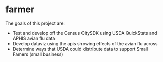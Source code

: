 # farmer

The goals of this project are:

* Test and develop off the Census CitySDK using USDA QuickStats and APHIS avian flu data
* Develop dataviz using the apis showing effects of the avian flu across
* Determine ways that USDA could distribute data to support Small Famers (small business)
